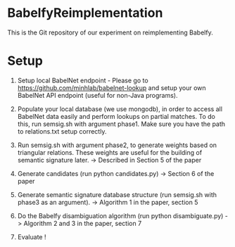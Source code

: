 # BabelfyReimplementation

This is the Git repository of our experiment on reimplementing Babelfy.

Setup
======

1. Setup local BabelNet endpoint - Please go to https://github.com/minhlab/babelnet-lookup and setup your own BabelNet API endpoint (useful for non-Java programs).

2. Populate your local database (we use mongodb), in order to access all BabelNet data easily and perform lookups on partial matches. To do this, run semsig.sh with argument phase1. Make sure you have the path to relations.txt setup correctly.

3. Run semsig.sh with argument phase2, to generate weights based on triangular relations. These weights are useful for the building of semantic signature later. -> Described in Section 5 of the paper
 
3. Generate candidates (run python candidates.py) -> Section 6 of the paper
 
4. Generate semantic signature database structure (run semsig.sh with phase3 as an argument). -> Algorithm 1 in the paper, section 5

5. Do the Babelfy disambiguation algorithm (run python disambiguate.py) -> Algorithm 2 and 3 in the paper, section 7

6. Evaluate !
